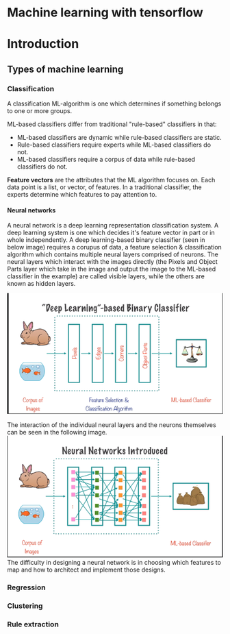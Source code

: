 # Machine learning with tensorflow
# Introduction
## Types of machine learning

### Classification
A classification ML-algorithm is one which determines if something belongs to one or more groups.

ML-based classifiers differ from traditional "rule-based" classifiers in that:
  * ML-based classifiers are dynamic while rule-based classifiers are static.
  * Rule-based classifiers require experts while ML-based classifiers do not.
  * ML-based classifiers require a corpus of data while rule-based classifiers do not.

**Feature vectors** are the attributes that the ML algorithm focuses on. Each data point is a list, or vector, of features. In a traditional classifier, the experts determine which features to pay attention to.

#### Neural networks 
A neural network is a deep learning representation classification system. A deep learning system is one which decides it's feature vector in part or in whole independently. A deep learning-based binary classifier (seen in below image) requires a corupus of data, a feature selection & classification algorithm which contains multiple neural layers comprised of neurons. The neural layers which interact with the images directly (the Pixels and Object Parts layer which take in the image and output the image to the ML-based classifier in the example) are called visible layers, while the others are known as hidden layers.

![](./markdownImages/neuralNetwork.png) 

The interaction of the individual neural layers and the neurons themselves can be seen in the following image.
![](./markdownImages/neurons.png) 
The difficulty in designing a neural network is in choosing which features to map and how to architect and implement those designs.

### Regression
### Clustering
### Rule extraction

